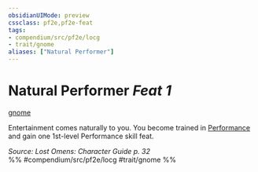 ```yaml
---
obsidianUIMode: preview
cssclass: pf2e,pf2e-feat
tags:
- compendium/src/pf2e/locg
- trait/gnome
aliases: ["Natural Performer"]
---
```

# Natural Performer  *Feat 1*  
[gnome](gnome.md "Gnome Ancestry & Heritage Trait")  


Entertainment comes naturally to you. You become trained in [Performance](skills.md#Performance) and gain one 1st-level Performance skill feat.

*Source: Lost Omens: Character Guide p. 32*  
%% #compendium/src/pf2e/locg #trait/gnome %%
